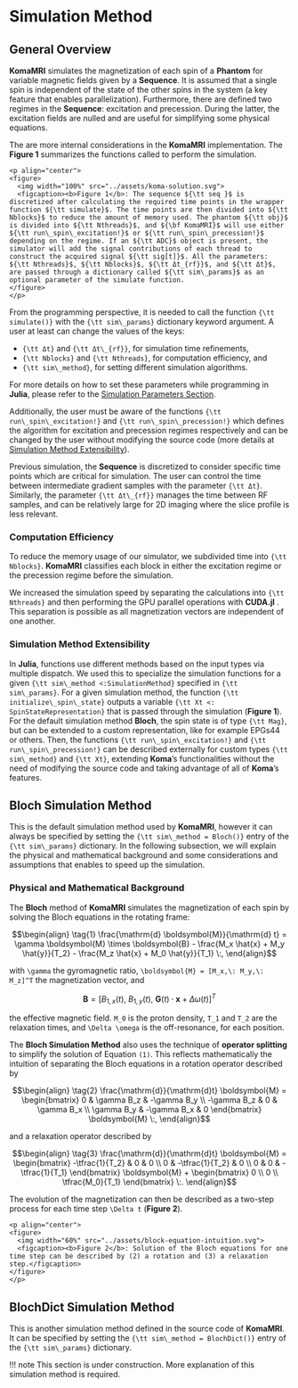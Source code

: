# Simulation Method

## General Overview

**KomaMRI** simulates the magnetization of each spin of a **Phantom** for variable magnetic fields given by a **Sequence**. It is assumed that a single spin is independent of the state of the other spins in the system (a key feature that enables parallelization). Furthermore, there are defined two regimes in the **Sequence**: excitation and precession. During the latter, the excitation fields are nulled and are useful for simplifying some physical equations.

The are more internal considerations in the **KomaMRI** implementation. The **Figure 1** summarizes the functions called to perform the simulation.
```@raw html
<p align="center">
<figure>
  <img width="100%" src="../assets/koma-solution.svg">
  <figcaption><b>Figure 1</b>: The sequence ${\tt seq }$ is discretized after calculating the required time points in the wrapper function ${\tt simulate}$. The time points are then divided into ${\tt Nblocks}$ to reduce the amount of memory used. The phantom ${\tt obj}$ is divided into ${\tt Nthreads}$, and ${\bf KomaMRI}$ will use either ${\tt run\_spin\_excitation!}$ or ${\tt run\_spin\_precession!}$ depending on the regime. If an ${\tt ADC}$ object is present, the simulator will add the signal contributions of each thread to construct the acquired signal ${\tt sig[t]}$. All the parameters: ${\tt Nthreads}$, ${\tt Nblocks}$, ${\tt Δt_{rf}}$, and ${\tt Δt}$, are passed through a dictionary called ${\tt sim\_params}$ as an optional parameter of the simulate function.
</figure>
</p>
```

From the programming perspective, it is needed to call the function ``{\tt simulate()}`` with the ``{\tt sim\_params}`` dictionary keyword argument. A user at least can change the values of the keys:
* ``{\tt Δt}`` and ``{\tt Δt\_{rf}}``, for simulation time refinements,
* ``{\tt Nblocks}`` and ``{\tt Nthreads}``, for computation efficiency, and
* ``{\tt sim\_method}``, for setting different simulation algorithms.

For more details on how to set these parameters while programming in **Julia**, please refer to the [Simulation Parameters Section](programming-workflow.md#Simulation-Parameters).

Additionally, the user must be aware of the functions ``{\tt run\_spin\_excitation!}`` and ``{\tt run\_spin\_precession!}`` which defines the algorithm for excitation and precession regimes respectively and can be changed by the user without modifying the source code (more details at [Simulation Method Extensibility](#Simulation-Method-Extensibility)).

Previous simulation, the **Sequence** is discretized to consider specific time points which are critical for simulation. The user can control the time between intermediate gradient samples with the parameter ``{\tt Δt}``. Similarly, the parameter ``{\tt Δt\_{rf}}`` manages the time between RF samples, and can be relatively large for 2D imaging where the slice profile is less relevant.

### Computation Efficiency

To reduce the memory usage of our simulator, we subdivided time into ``{\tt Nblocks}``. **KomaMRI** classifies each block in either the excitation regime or the precession regime before the simulation.

We increased the simulation speed by separating the calculations into ``{\tt Nthreads}`` and then performing the GPU parallel operations with **CUDA.jl** . This separation is possible as all magnetization vectors are independent of one another.

### Simulation Method Extensibility

In **Julia**, functions use different methods based on the input types via multiple dispatch. We used this to specialize the simulation functions for a given ``{\tt sim\_method <:SimulationMethod}`` specified in ``{\tt sim\_params}``. For a given simulation method, the function ``{\tt initialize\_spin\_state}`` outputs a variable ``{\tt Xt <: SpinStateRepresentation}`` that is passed through the simulation (**Figure 1**). For the default simulation method **Bloch**, the spin state is of type ``{\tt Mag}``, but can be extended to a custom representation, like for example EPGs44 or others. Then, the functions ``{\tt run\_spin\_excitation!}`` and ``{\tt run\_spin\_precession!}`` can be described externally for custom types ``{\tt sim\_method}`` and ``{\tt Xt}``, extending **Koma**’s functionalities without the need of modifying the source code and taking advantage of all of **Koma**’s features.


## Bloch Simulation Method

This is the default simulation method used by **KomaMRI**, however it can always be specified by setting the ``{\tt sim\_method = Bloch()}`` entry of the ``{\tt sim\_params}`` dictionary. In the following subsection, we will explain the physical and mathematical background and some considerations and assumptions that enables to speed up the simulation.

### Physical and Mathematical Background

The **Bloch** method of **KomaMRI** simulates the magnetization of each spin by solving the Bloch equations in the rotating frame:
```math
\begin{align} \tag{1}

\frac{\mathrm{d} \boldsymbol{M}}{\mathrm{d} t} =
  \gamma \boldsymbol{M} \times \boldsymbol{B}
- \frac{M_x \hat{x} + M_y \hat{y}}{T_2}
- \frac{M_z \hat{x} + M_0 \hat{y}}{T_1} \:,

\end{align}
```

with ``\gamma`` the gyromagnetic ratio, ``\boldsymbol{M} = [M_x,\: M_y,\: M_z]^T`` the magnetization vector, and
```math
\boldsymbol{B} = [B_{1,x}(t),\: B_{1,y}(t),\: \boldsymbol{G}(t) \cdot \boldsymbol{x} + \Delta \omega(t)]^T
```

the effective magnetic field. ``M_0`` is the proton density, ``T_1`` and ``T_2`` are the relaxation times, and ``\Delta \omega`` is the off-resonance, for each position.

The **Bloch Simulation Method** also uses the technique of **operator splitting** to simplify the solution of Equation `(1)`. This reflects mathematically the intuition of separating the Bloch equations in a rotation operator described by
```math
\begin{align} \tag{2}

\frac{\mathrm{d}}{\mathrm{d}t} \boldsymbol{M} =
\begin{bmatrix}
 0          &  \gamma B_z & -\gamma B_y \\
-\gamma B_z &  0          &  \gamma B_x \\
 \gamma B_y & -\gamma B_x &  0
\end{bmatrix}
\boldsymbol{M} \:,

\end{align}
```

and a relaxation operator described by
```math
\begin{align} \tag{3}

\frac{\mathrm{d}}{\mathrm{d}t} \boldsymbol{M} =
\begin{bmatrix}
-\tfrac{1}{T_2} & 0 & 0 \\
0 & -\tfrac{1}{T_2} & 0 \\
0 & 0 & -\tfrac{1}{T_1}
\end{bmatrix}
\boldsymbol{M}
+
\begin{bmatrix}
0 \\
0 \\
\tfrac{M_0}{T_1}
\end{bmatrix} \:.

\end{align}
```

The evolution of the magnetization can then be described as a two-step process for each time step ``\Delta t`` (**Figure 2**).
```@raw html
<p align="center">
<figure>
  <img width="60%" src="../assets/block-equation-intuition.svg">
  <figcaption><b>Figure 2</b>: Solution of the Bloch equations for one time step can be described by (2) a rotation and (3) a relaxation step.</figcaption>
</figure>
</p>
```

## BlochDict Simulation Method

This is another simulation method defined in the source code of **KomaMRI**. It can be specified by setting the ``{\tt sim\_method = BlochDict()}`` entry of the ``{\tt sim\_params}`` dictionary.

!!! note
    This section is under construction. More explanation of this simulation method is required.

